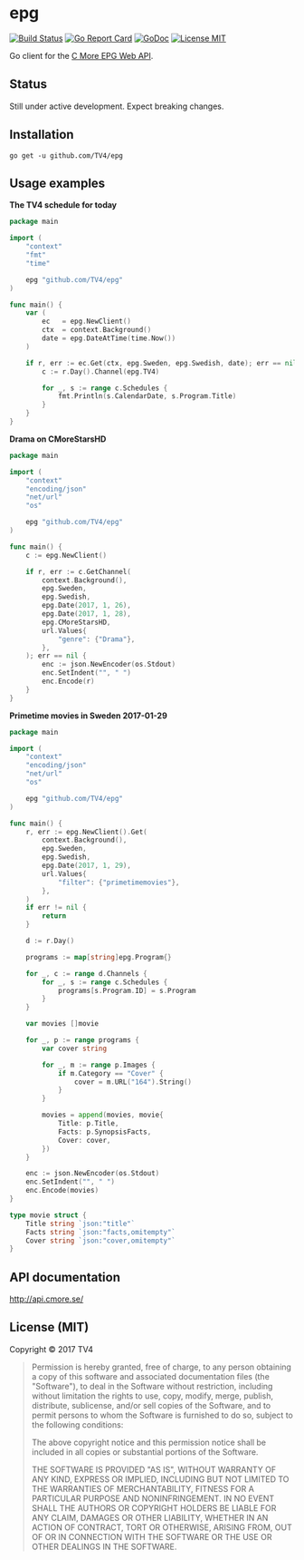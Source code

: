 # epg

[![Build Status](https://travis-ci.org/TV4/epg.svg?branch=master)](https://travis-ci.org/TV4/epg)
[![Go Report Card](https://goreportcard.com/badge/github.com/TV4/epg)](https://goreportcard.com/report/github.com/TV4/epg)
[![GoDoc](https://img.shields.io/badge/godoc-reference-blue.svg?style=flat)](https://godoc.org/github.com/TV4/epg)
[![License MIT](https://img.shields.io/badge/license-MIT-lightgrey.svg?style=flat)](https://github.com/TV4/epg#license-mit)

Go client for the [C More EPG Web API](http://api.cmore.se/).

## Status

Still under active development. Expect breaking changes.

## Installation

    go get -u github.com/TV4/epg

## Usage examples

**The TV4 schedule for today**

```go
package main

import (
	"context"
	"fmt"
	"time"

	epg "github.com/TV4/epg"
)

func main() {
	var (
		ec   = epg.NewClient()
		ctx  = context.Background()
		date = epg.DateAtTime(time.Now())
	)

	if r, err := ec.Get(ctx, epg.Sweden, epg.Swedish, date); err == nil {
		c := r.Day().Channel(epg.TV4)

		for _, s := range c.Schedules {
			fmt.Println(s.CalendarDate, s.Program.Title)
		}
	}
}
```

**Drama on CMoreStarsHD**

```go
package main

import (
	"context"
	"encoding/json"
	"net/url"
	"os"

	epg "github.com/TV4/epg"
)

func main() {
	c := epg.NewClient()

	if r, err := c.GetChannel(
		context.Background(),
		epg.Sweden,
		epg.Swedish,
		epg.Date(2017, 1, 26),
		epg.Date(2017, 1, 28),
		epg.CMoreStarsHD,
		url.Values{
			"genre": {"Drama"},
		},
	); err == nil {
		enc := json.NewEncoder(os.Stdout)
		enc.SetIndent("", " ")
		enc.Encode(r)
	}
}
```

**Primetime movies in Sweden 2017-01-29**

```go
package main

import (
	"context"
	"encoding/json"
	"net/url"
	"os"

	epg "github.com/TV4/epg"
)

func main() {
	r, err := epg.NewClient().Get(
		context.Background(),
		epg.Sweden,
		epg.Swedish,
		epg.Date(2017, 1, 29),
		url.Values{
			"filter": {"primetimemovies"},
		},
	)
	if err != nil {
		return
	}

	d := r.Day()

	programs := map[string]epg.Program{}

	for _, c := range d.Channels {
		for _, s := range c.Schedules {
			programs[s.Program.ID] = s.Program
		}
	}

	var movies []movie

	for _, p := range programs {
		var cover string

		for _, m := range p.Images {
			if m.Category == "Cover" {
				cover = m.URL("164").String()
			}
		}

		movies = append(movies, movie{
			Title: p.Title,
			Facts: p.SynopsisFacts,
			Cover: cover,
		})
	}

	enc := json.NewEncoder(os.Stdout)
	enc.SetIndent("", " ")
	enc.Encode(movies)
}

type movie struct {
	Title string `json:"title"`
	Facts string `json:"facts,omitempty"`
	Cover string `json:"cover,omitempty"`
}
```

## API documentation

<http://api.cmore.se/>

## License (MIT)

Copyright © 2017 TV4

> Permission is hereby granted, free of charge, to any person obtaining
> a copy of this software and associated documentation files (the "Software"),
> to deal in the Software without restriction, including without limitation
> the rights to use, copy, modify, merge, publish, distribute, sublicense,
> and/or sell copies of the Software, and to permit persons to whom the
> Software is furnished to do so, subject to the following conditions:
>
> The above copyright notice and this permission notice shall be included
> in all copies or substantial portions of the Software.
>
> THE SOFTWARE IS PROVIDED "AS IS", WITHOUT WARRANTY OF ANY KIND,
> EXPRESS OR IMPLIED, INCLUDING BUT NOT LIMITED TO THE WARRANTIES
> OF MERCHANTABILITY, FITNESS FOR A PARTICULAR PURPOSE AND NONINFRINGEMENT.
> IN NO EVENT SHALL THE AUTHORS OR COPYRIGHT HOLDERS BE LIABLE FOR ANY CLAIM,
> DAMAGES OR OTHER LIABILITY, WHETHER IN AN ACTION OF CONTRACT,
> TORT OR OTHERWISE, ARISING FROM, OUT OF OR IN CONNECTION WITH THE SOFTWARE
> OR THE USE OR OTHER DEALINGS IN THE SOFTWARE.
